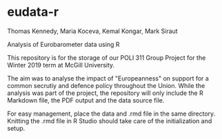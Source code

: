 # eudata-r
Thomas Kennedy, Maria Koceva, Kemal Kongar, Mark Siraut

Analysis of Eurobarometer data using R

This repository is for the storage of our POLI 311 Group Project for the Winter 2019 term at McGill University.

The aim was to analyse the impact of "Europeanness" on support for a common secrutiy and defence policy throughout the Union. While the analysis was part of the project, the repository will only include the R Markdown file, the PDF output and the data source file. 

For easy management, place the data and .rmd file in the same directory. Knitting the .rmd file in R Studio should take care of the initialization and setup. 
